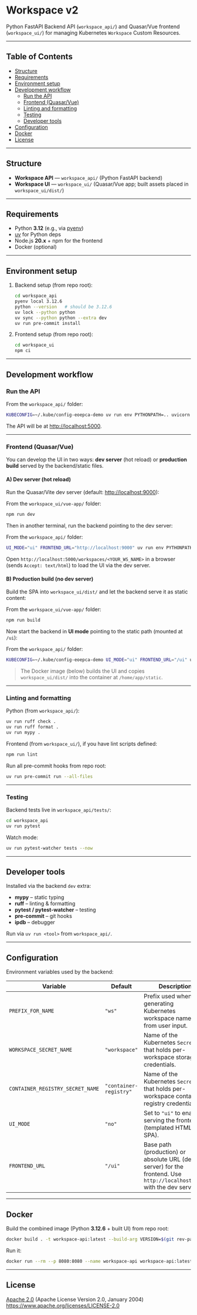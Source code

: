 # Workspace v2

Python FastAPI Backend API (`workspace_api/`) and Quasar/Vue frontend (`workspace_ui/`) for managing Kubernetes `Workspace` Custom Resources.

---

## Table of Contents

- [Structure](#structure)
- [Requirements](#requirements)
- [Environment setup](#environment-setup)
- [Development workflow](#development-workflow)
  - [Run the API](#run-the-api)
  - [Frontend (Quasar/Vue)](#frontend-quasarvue)
  - [Linting and formatting](#linting-and-formatting)
  - [Testing](#testing)
  - [Developer tools](#developer-tools)
- [Configuration](#configuration)
- [Docker](#docker)
- [License](#license)

---

## Structure

- **Workspace API** — `workspace_api/` (Python FastAPI backend)
- **Workspace UI** — `workspace_ui/` (Quasar/Vue app; built assets placed in `workspace_ui/dist/`)

---

## Requirements

- Python **3.12** (e.g., via [pyenv](https://github.com/pyenv/pyenv))
- [uv](https://github.com/astral-sh/uv) for Python deps
- Node.js **20.x** + npm for the frontend
- Docker (optional)

---

## Environment setup

1. Backend setup (from repo root):

   ```bash
   cd workspace_api
   pyenv local 3.12.6
   python --version   # should be 3.12.6
   uv lock --python python
   uv sync --python python --extra dev
   uv run pre-commit install
   ```

2. Frontend setup (from repo root):

   ```bash
   cd workspace_ui
   npm ci
   ```

---

## Development workflow

### Run the API

From the `workspace_api/` folder:

```bash
KUBECONFIG=~/.kube/config-eoepca-demo uv run env PYTHONPATH=.. uvicorn workspace_api:app --reload --host=0.0.0.0 --port=5000 --log-level=info
```

The API will be at <http://localhost:5000>.

---

### Frontend (Quasar/Vue)

You can develop the UI in two ways: **dev server** (hot reload) or **production build** served by the backend/static files.

#### A) Dev server (hot reload)

Run the Quasar/Vite dev server (default: <http://localhost:9000>):

From the `workspace_ui/vue-app/` folder:

```bash
npm run dev
```

Then in another terminal, run the backend pointing to the dev server:

From the `workspace_api/` folder:

```bash
UI_MODE="ui" FRONTEND_URL="http://localhost:9000" uv run env PYTHONPATH=.. uvicorn workspace_api:app --reload --host=0.0.0.0 --port=5000 --log-level=info
```

Open `http://localhost:5000/workspaces/<YOUR_WS_NAME>` in a browser (sends `Accept: text/html`) to load the UI via the dev server.

#### B) Production build (no dev server)

Build the SPA into `workspace_ui/dist/` and let the backend serve it as static content:

From the `workspace_ui/vue-app/` folder:

```bash
npm run build
```

Now start the backend in **UI mode** pointing to the static path (mounted at `/ui`):

From the `workspace_api/` folder:

```bash
KUBECONFIG=~/.kube/config-eoepca-demo UI_MODE="ui" FRONTEND_URL="/ui" uv run env PYTHONPATH=.. uvicorn workspace_api:app --reload --host=0.0.0.0 --port=5000 --log-level=info
```

> The Docker image (below) builds the UI and copies `workspace_ui/dist/` into the container at `/home/app/static`.

---

### Linting and formatting

Python (from `workspace_api/`):

```bash
uv run ruff check .
uv run ruff format .
uv run mypy .
```

Frontend (from `workspace_ui/`), if you have lint scripts defined:

```bash
npm run lint
```

Run all pre-commit hooks from repo root:

```bash
uv run pre-commit run --all-files
```

---

### Testing

Backend tests live in `workspace_api/tests/`:

```bash
cd workspace_api
uv run pytest
```

Watch mode:

```bash
uv run pytest-watcher tests --now
```

---

## Developer tools

Installed via the backend `dev` extra:

- **mypy** – static typing
- **ruff** – linting & formatting
- **pytest / pytest-watcher** – testing
- **pre-commit** – git hooks
- **ipdb** – debugger

Run via `uv run <tool>` from `workspace_api/`.

---

## Configuration

Environment variables used by the backend:

| Variable | Default | Description |
| --- | --- | --- |
| `PREFIX_FOR_NAME` | `"ws"` | Prefix used when generating Kubernetes workspace names from user input. |
| `WORKSPACE_SECRET_NAME` | `"workspace"` | Name of the Kubernetes `Secret` that holds per-workspace storage credentials. |
| `CONTAINER_REGISTRY_SECRET_NAME` | `"container-registry"` | Name of the Kubernetes `Secret` that holds per-workspace container registry credentials. |
| `UI_MODE` | `"no"` | Set to `"ui"` to enable serving the frontend (templated HTML + SPA). |
| `FRONTEND_URL` | `"/ui"` | Base path (production) or absolute URL (dev server) for the frontend. Use `http://localhost:9000` with the dev server. |

---

## Docker

Build the combined image (Python **3.12.6** + built UI) from repo root:

```bash
docker build . -t workspace-api:latest --build-arg VERSION=$(git rev-parse --short HEAD)
```

Run it:

```bash
docker run --rm --p 8080:8080 --name workspace-api workspace-api:latest
```

---

## License

[Apache 2.0](LICENSE) (Apache License Version 2.0, January 2004)
<https://www.apache.org/licenses/LICENSE-2.0>
